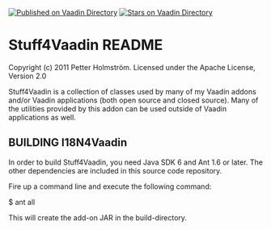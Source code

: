 [![Published on Vaadin  Directory](https://img.shields.io/badge/Vaadin%20Directory-published-00b4f0.svg)](https://vaadin.com/directory/component/stuff4vaadin)
[![Stars on Vaadin Directory](https://img.shields.io/vaadin-directory/star/stuff4vaadin.svg)](https://vaadin.com/directory/component/stuff4vaadin)

Stuff4Vaadin README
===================
Copyright (c) 2011 Petter Holmström.
Licensed under the Apache License, Version 2.0


Stuff4Vaadin is a collection of classes used by many of my Vaadin addons and/or Vaadin applications
(both open source and closed source). Many of the utilities provided by this addon can be used 
outside of Vaadin applications as well.


BUILDING I18N4Vaadin
--------------------

In order to build Stuff4Vaadin, you need Java SDK 6 and Ant 1.6 or later. The other dependencies
are included in this source code repository.

Fire up a command line and execute the following command:

  $ ant all
  
This will create the add-on JAR in the build-directory.

